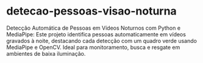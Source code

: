# detecao-pessoas-visao-noturna
Detecção Automática de Pessoas em Vídeos Noturnos com Python e MediaPipe: Este projeto identifica pessoas automaticamente em vídeos gravados à noite, destacando cada detecção com um quadro verde usando MediaPipe e OpenCV. Ideal para monitoramento, busca e resgate em ambientes de baixa iluminação.
